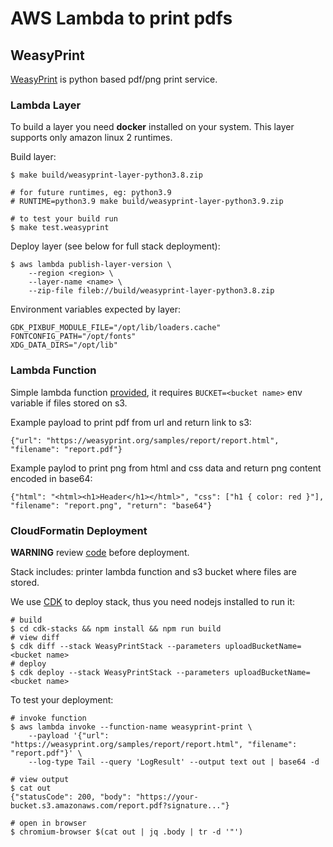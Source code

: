# AWS Lambda to print pdfs

## WeasyPrint

[WeasyPrint](https://weasyprint.org/) is python based pdf/png print service.

### Lambda Layer

To build a layer you need **docker** installed on your system.
This layer supports only amazon linux 2 runtimes.

Build layer:

    $ make build/weasyprint-layer-python3.8.zip

    # for future runtimes, eg: python3.9
    # RUNTIME=python3.9 make build/weasyprint-layer-python3.9.zip

    # to test your build run
    $ make test.weasyprint

Deploy layer (see below for full stack deployment):

    $ aws lambda publish-layer-version \
        --region <region> \
        --layer-name <name> \
        --zip-file fileb://build/weasyprint-layer-python3.8.zip

Environment variables expected by layer:

    GDK_PIXBUF_MODULE_FILE="/opt/lib/loaders.cache"
    FONTCONFIG_PATH="/opt/fonts"
    XDG_DATA_DIRS="/opt/lib"

### Lambda Function

Simple lambda function [provided](weasyprint/lambda_function.py), it requires `BUCKET=<bucket name>` env variable if files stored on s3.

Example payload to print pdf from url and return link to s3:

    {"url": "https://weasyprint.org/samples/report/report.html", "filename": "report.pdf"}

Example paylod to print png from html and css data and return png content encoded in base64:

    {"html": "<html><h1>Header</h1></html>", "css": ["h1 { color: red }"], "filename": "report.png", "return": "base64"}

### CloudFormatin Deployment

**WARNING** review [code](cdk-stacks/lib/weasyprint-stack.ts) before deployment.

Stack includes: printer lambda function and s3 bucket where files are stored.

We use [CDK](https://docs.aws.amazon.com/cdk/latest/guide/home.html) to deploy stack, thus you need nodejs installed to run it:

    # build
    $ cd cdk-stacks && npm install && npm run build
    # view diff
    $ cdk diff --stack WeasyPrintStack --parameters uploadBucketName=<bucket name>
    # deploy
    $ cdk deploy --stack WeasyPrintStack --parameters uploadBucketName=<bucket name>

To test your deployment:

    # invoke function
    $ aws lambda invoke --function-name weasyprint-print \
        --payload '{"url": "https://weasyprint.org/samples/report/report.html", "filename": "report.pdf"}' \
        --log-type Tail --query 'LogResult' --output text out | base64 -d

    # view output
    $ cat out
    {"statusCode": 200, "body": "https://your-bucket.s3.amazonaws.com/report.pdf?signature..."}

    # open in browser
    $ chromium-browser $(cat out | jq .body | tr -d '"')
